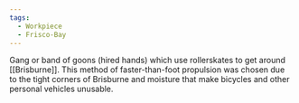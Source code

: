 ```yaml
---
tags:
  - Workpiece
  - Frisco-Bay
---
```

Gang or band of goons (hired hands) which use rollerskates to get around [[Brisburne]].
This method of faster-than-foot propulsion was chosen due to the tight corners of Brisburne and moisture that make bicycles and other personal vehicles unusable. 
